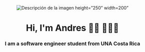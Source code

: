 
<center>
	 <img src="solvetic.png" alt="Descripción de la imagen"> height=”250” width=200”
</center>

<h1 align="center">Hi, I'm Andres 👋🏾 👩🏾‍💻 </h1>
<h3 align="center">I am a software engineer  student from  UNA Costa Rica</h3>
